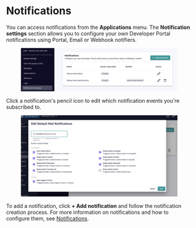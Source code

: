 # Notifications

You can access notifications from the **Applications** menu. The **Notification settings** section allows you to configure your own Developer Portal notifications using Portal, Email or Webhook notifiers.

<figure><img src="../../.gitbook/assets/1 not 1.png" alt=""><figcaption></figcaption></figure>

Click a notification's pencil icon to edit which notification events you're subscribed to.

<figure><img src="../../.gitbook/assets/1 not 2.png" alt=""><figcaption></figcaption></figure>

To add a notification, click **+ Add notification** and follow the notification creation process. For more information on notifications and how to configure them, see [Notifications](../../gravitee-gateway/notifications.md).
